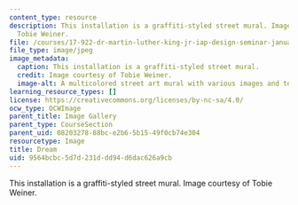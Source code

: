 ```yaml
---
content_type: resource
description: This installation is a graffiti-styled street mural. Image courtesy of
  Tobie Weiner.
file: /courses/17-922-dr-martin-luther-king-jr-iap-design-seminar-january-iap-2013/9564bcbc5d7d231ddd94d6dac626a9cb_Muralnew.jpg
file_type: image/jpeg
image_metadata:
  caption: This installation is a graffiti-styled street mural.
  credit: Image courtesy of Tobie Weiner.
  image-alt: A multicolored street art mural with various images and text.
learning_resource_types: []
license: https://creativecommons.org/licenses/by-nc-sa/4.0/
ocw_type: OCWImage
parent_title: Image Gallery
parent_type: CourseSection
parent_uid: 08203278-88bc-e2b6-5b15-49f0cb74e304
resourcetype: Image
title: Dream
uid: 9564bcbc-5d7d-231d-dd94-d6dac626a9cb
---
```

This installation is a graffiti-styled street mural. Image courtesy of Tobie Weiner.